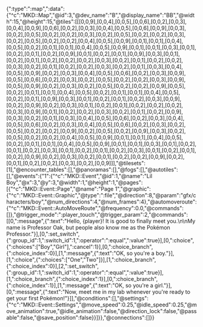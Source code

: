{":type":":map",":data":{"^c":"MKD::Map","@id":3,"@dev_name":"B","@display_name":"BB","@width":15,"@height":15,"@tiles":[[[0,0,9],[0,0,4],[0,0,5],[0,0,6],[0,0,2],[0,0,3],[0,0,4],[0,0,9],[0,0,6],[0,0,2],[0,0,3],[0,0,4],[0,0,5],[0,0,6],[0,0,9],[0,0,3],[0,0,2],[0,0,5],[0,0,2],[0,0,2],[0,0,3],[0,0,2],[0,0,5],[0,0,2],[0,0,2],[0,0,3],[0,0,2],[0,0,5],[0,0,2],[0,0,2],[0,0,4],[0,0,5],[0,0,9],[0,0,1],[0,0,1],[0,0,4],[0,0,5],[0,0,2],[0,0,1],[0,0,1],[0,0,4],[0,0,5],[0,0,9],[0,0,1],[0,0,1],[0,0,3],[0,0,1],[0,0,2],[0,0,1],[0,0,2],[0,0,9],[0,0,1],[0,0,2],[0,0,1],[0,0,9],[0,0,3],[0,0,1],[0,0,2],[0,0,1],[0,0,2],[0,0,2],[0,0,2],[0,0,3],[0,0,2],[0,0,1],[0,0,2],[0,0,2],[0,0,3],[0,0,2],[0,0,1],[0,0,2],[0,0,2],[0,0,3],[0,0,2],[0,0,1],[0,0,3],[0,0,4],[0,0,5],[0,0,9],[0,0,2],[0,0,3],[0,0,4],[0,0,5],[0,0,6],[0,0,2],[0,0,3],[0,0,9],[0,0,5],[0,0,6],[0,0,2],[0,0,3],[0,0,2],[0,0,5],[0,0,2],[0,0,2],[0,0,3],[0,0,9],[0,0,5],[0,0,9],[0,0,2],[0,0,3],[0,0,2],[0,0,5],[0,0,2],[0,0,2],[0,0,9],[0,0,5],[0,0,2],[0,0,1],[0,0,1],[0,0,4],[0,0,5],[0,0,2],[0,0,1],[0,0,1],[0,0,4],[0,0,5],[0,0,2],[0,0,1],[0,0,9],[0,0,3],[0,0,1],[0,0,2],[0,0,1],[0,0,2],[0,0,3],[0,0,9],[0,0,2],[0,0,9],[0,0,2],[0,0,3],[0,0,1],[0,0,2],[0,0,1],[0,0,2],[0,0,2],[0,0,2],[0,0,3],[0,0,9],[0,0,1],[0,0,2],[0,0,2],[0,0,3],[0,0,2],[0,0,1],[0,0,2],[0,0,9],[0,0,3],[0,0,2],[0,0,1],[0,0,3],[0,0,4],[0,0,5],[0,0,6],[0,0,2],[0,0,3],[0,0,4],[0,0,5],[0,0,6],[0,0,2],[0,0,3],[0,0,4],[0,0,5],[0,0,6],[0,0,2],[0,0,3],[0,0,2],[0,0,5],[0,0,2],[0,0,2],[0,0,9],[0,0,2],[0,0,5],[0,0,2],[0,0,9],[0,0,3],[0,0,2],[0,0,5],[0,0,2],[0,0,2],[0,0,4],[0,0,5],[0,0,9],[0,0,1],[0,0,1],[0,0,4],[0,0,5],[0,0,2],[0,0,1],[0,0,1],[0,0,4],[0,0,5],[0,0,9],[0,0,1],[0,0,1],[0,0,3],[0,0,1],[0,0,2],[0,0,1],[0,0,2],[0,0,3],[0,0,1],[0,0,2],[0,0,1],[0,0,2],[0,0,3],[0,0,1],[0,0,2],[0,0,1],[0,0,2],[0,0,9],[0,0,2],[0,0,3],[0,0,2],[0,0,1],[0,0,2],[0,0,2],[0,0,9],[0,0,2],[0,0,1],[0,0,2],[0,0,2],[0,0,3],[0,0,2],[0,0,9]]],"@tilesets":[1],"@encounter_tables":[],"@panoramas":[],"@fogs":[],"@autotiles":[],"@events":{"1":{"^c":"MKD::Event","@id":1,"@name":"Lil Boy","@x":3,"@y":3,"@width":1,"@height":1,"@pages":[{"^c":"MKD::Event::Page","@name":"Page 1","@graphic":{"^c":"MKD::Event::Graphic","@type":":file","@direction":8,"@param":"gfx/characters/boy","@num_directions":4,"@num_frames":4},"@automoveroute":{"^c":"MKD::Event::AutoMoveRoute","@frequency":0.0,"@commands":[]},"@trigger_mode":":player_touch","@trigger_param":2,"@commands":[[0,":message",{":text":"Hello, {player}! It is good to finally meet you.\n\nMy name is Professor Oak, but people also know me as the Pokémon Professor."}],[0,":set_switch",{":group_id":1,":switch_id":1,":operator":":equal",":value":true}],[0,":choice",{":choices":["Boy","Girl"],":cancel":1}],[0,":choice_branch",{":choice_index":0}],[1,":message",{":text":"OK, so you're a boy."}],[1,":choice",{":choices":["One","Two"]}],[1,":choice_branch",{":choice_index":0}],[2,":set_switch",{":group_id":1,":switch_id":1,":operator":":equal",":value":true}],[1,":choice_branch",{":choice_index":1}],[0,":choice_branch",{":choice_index":1}],[1,":message",{":text":"OK, so you're a girl."}],[0,":message",{":text":"Now, meet me in my lab whenever you're ready to get your first Pokémon!"}]],"@conditions":[],"@settings":{"^c":"MKD::Event::Settings","@move_speed":0.25,"@idle_speed":0.25,"@move_animation":true,"@idle_animation":false,"@direction_lock":false,"@passable":false,"@save_position":false}}]}},"@connections":[]}}
